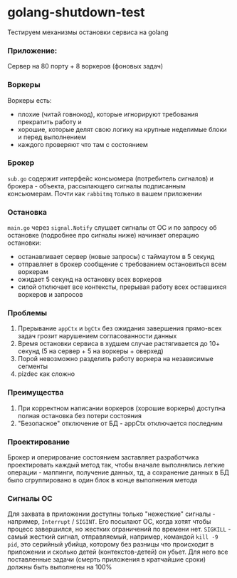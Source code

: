 # golang-shutdown-test
Тестируем механизмы остановки сервиса на golang

### Приложение:
Сервер на 80 порту + 8 воркеров (фоновых задач)

### Воркеры
Воркеры есть:
- плохие (читай говнокод), которые игнорируют требования прекратить работу и 
- хорошие, которые делят свою логику на крупные неделимые блоки и перед выполнением 
- каждого проверяют что там с состоянием

### Брокер
`sub.go` содержит интерфейс консьюмера (потребитель сигналов) и брокера - объекта, рассылающего
сигналы подписанным консьюмерам. Почти как `rabbitmq` только в вашем приложении

### Остановка
`main.go` через `signal.Notify` слушает сигналы от ОС и по запросу об остановке (подробнее про сигналы ниже) 
начинает операцию остановки:
- останавливает сервер (новые запросы) с таймаутом в 5 секунд
- отправляет в брокер сообщение с требованием остановиться всем воркерам
- ожидает 5 секунд на остановку всех воркеров
- силой отключает все контексты, прерывая работу всех оставшихся воркеров и запросов

### Проблемы 
1. Прерывание `appCtx` и `bgCtx` без ожидания завершения прямо-всех задач грозит нарушением
согласованности данных
2. Время остановки сервиса в худшем случае растягивается до 10+ секунд (5 на сервер + 5 на воркеры + оверхед)
3. Порой невозможно разделить работу воркера на независимые сегменты
4. pizdec как сложно

### Преимущества
1. При корректном написании воркеров (хорошие воркеры) доступна полная остановка без потери состояния
2. "Безопасное" отключение от БД - appCtx отключается последним

### Проектирование
Брокер и оперирование состоянием заставляет разработчика проектировать каждый метод так,
чтобы вначале выполнялись легкие операции - маппинги, получение данных, тд, а сохранение данных в БД было сгруппировано в один блок 
в конце выполнения метода

### Сигналы ОС
Для захвата в приложении доступны только "нежесткие" сигналы - например, `Interrupt` / `SIGINT`. Его посылают ОС, когда хотят 
чтобы процесс завершился, но жестких ограничений по времени нет. `SIGKILL` - самый жесткий сигнал, отправляемый, например,
командой `kill -9 pid`, это серийный убийца, которому без разницы что происходит в приложении и сколько детей (контекстов-детей) он убьет. 
Для него все поставленные задачи (смерть приложения в кратчайшие сроки) должны быть выполнены на 100%
